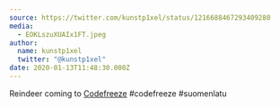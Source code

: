 ```yaml
---
source: https://twitter.com/kunstp1xel/status/1216688467293409280
media:
  - EOKLszuXUAIx1FT.jpeg
author:
  name: kunstp1xel
  twitter: "@kunstp1xel"
date: 2020-01-13T11:48:30.000Z
---
```


Reindeer coming to [Codefreeze](https://codefreeze.fi/)
#codefreeze #suomenlatu
